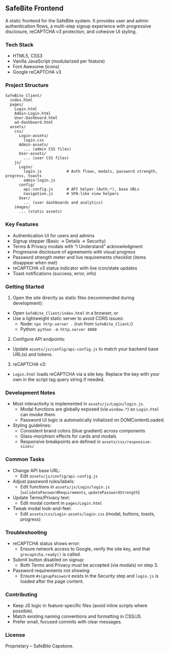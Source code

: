 ## SafeBite Frontend

A static frontend for the SafeBite system. It provides user and admin authentication flows, a multi-step signup experience with progressive disclosure, reCAPTCHA v3 protection, and cohesive UI styling.

### Tech Stack
- HTML5, CSS3
- Vanilla JavaScript (modularized per feature)
- Font Awesome (icons)
- Google reCAPTCHA v3

### Project Structure
```
SafeBite_Client/
  index.html
  pages/
    Login.html
    Admin-Login.html
    User-Dashboard.html
    ad-dashboard.html
  assets/
    css/
      Login-assets/
        login.css
      Admin-assets/
        ... (admin CSS files)
      User-assets/
        ... (user CSS files)
    js/
      Login/
        login.js           # Auth flows, modals, password strength, progress, toasts
        admin-login.js
      config/
        api-config.js      # API helper (Auth.*), base URLs
        navigation.js      # SPA-like view helpers
      User/
        ... (user dashboards and analytics)
    images/
      ... (static assets)
```

### Key Features
- Authentication UI for users and admins
- Signup stepper (Basic → Details → Security)
- Terms & Privacy modals with “I Understand” acknowledgment
- Progressive disclosure of agreements with visual progress
- Password strength meter and live requirements checklist (items disappear when met)
- reCAPTCHA v3 status indicator with live icon/state updates
- Toast notifications (success, error, info)

### Getting Started
1) Open the site directly as static files (recommended during development):
- Open `SafeBite_Client/index.html` in a browser, or
- Use a lightweight static server to avoid CORS issues:
  - Node: `npx http-server .` (run from `SafeBite_Client/`)
  - Python: `python -m http.server 8080`

2) Configure API endpoints:
- Update `assets/js/config/api-config.js` to match your backend base URL(s) and tokens.

3) reCAPTCHA v3:
- `Login.html` loads reCAPTCHA via a site key. Replace the key with your own in the script tag query string if needed.

### Development Notes
- Most interactivity is implemented in `assets/js/Login/login.js`.
  - Modal functions are globally exposed (via `window.*`) so `Login.html` can invoke them.
  - Password UI logic is automatically initialized on DOMContentLoaded.
- Styling guidelines:
  - Consistent brand colors (blue gradient) across components
  - Glass-morphism effects for cards and modals
  - Responsive breakpoints are defined in `assets/css/responsive-sizes/`

### Common Tasks
- Change API base URL:
  - Edit `assets/js/config/api-config.js`
- Adjust password rules/labels:
  - Edit functions in `assets/js/Login/login.js` (`validatePasswordRequirements`, `updatePasswordStrength`)
- Update Terms/Privacy text:
  - Edit modal content in `pages/Login.html`
- Tweak modal look-and-feel:
  - Edit `assets/css/Login-assets/login.css` (modal, buttons, toasts, progress)

### Troubleshooting
- reCAPTCHA status shows error:
  - Ensure network access to Google, verify the site key, and that `grecaptcha.ready()` is called.
- Submit button disabled on signup:
  - Both Terms and Privacy must be accepted (via modals) on step 3.
- Password requirements not showing:
  - Ensure `#signupPassword` exists in the Security step and `login.js` is loaded after the page content.

### Contributing
- Keep JS logic in feature-specific files (avoid inline scripts where possible).
- Match existing naming conventions and formatting in CSS/JS.
- Prefer small, focused commits with clear messages.

### License
Proprietary – SafeBite Capstone.


